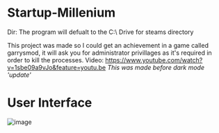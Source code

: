 # Startup-Millenium
Dir: The program will defualt to the C:\ Drive for steams directory

This project was made so I could get an achievement in a game called garrysmod, it will ask you for administrator privillages as it's required in order to kill the processes.
Video: https://www.youtube.com/watch?v=1sbe09a9vJo&feature=youtu.be *This was made before dark mode 'update'*

# User Interface
![image](https://user-images.githubusercontent.com/38990407/122669134-e7865f80-d189-11eb-8752-c711efa55745.png)

